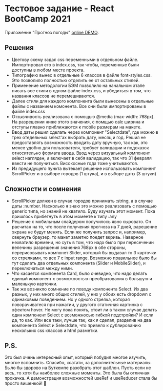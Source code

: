# Тестовое задание - React BootCamp 2021

Приложение "Прогноз погоды" [online DEMO](https://dmitribelski.github.io/weather-forecast/).

## Решения

+ Цветову схему задал css переменными в отдельном файле. Импортировал его в index.css, так чтобы, переменные были доступны в любом месте проекта.
+ Типографию вынес в отдельные 6 классов в файле font-styles.css. Это позволило полностью отделить ее от остальных стилей.
+ Применение методологии БЭМ позволило на начальном этапе писать все стили в одном файле index.css, и убедиться в том, что названия классов не перемешиваются.
+ Далее стили для каждого компонента были вынесены в отдельные файлы с названием комонента. Все они были импортированы в файле index.css
+ Отзывчивость реализована с помощью @media (max-width: 768px). На разрешении ниже этого значения, с помщью calc ширина и отступы плавно приближаются к mobile размерам на макете.
+ Ввод даты решил сделать через компонент "Selectdate", где можно в трех отедельных select'ах выбрать дату, месяц и год. Решил не предоставлять возможность вводить дату вручную, так как, это менее удобно для пользователя, требует валидации и подсказок относительно формата ввода. Ввод через визуальный компонент select нагляден, и включает в себя валидацию, так что 31 февраля ввести не получиться. Високосные года тоже учитываются.
+ Из предидущего пункта вытекает решение использовать компонент ScrollPicker и в выборе городов (1 штука), и в выборе даты (3 штуки)

## Сложности и сомнения

+ ScrollPicker должен в случае городов принимать :string, а в случае даты :number. Насколько я знаю это можно реализовать с помощью generic типа, но знаний не хватило. Буду изучать этот момент. Пока пришлось прибегнуть в этом моменте к типу :any 
+ Решение с мобильным слайдером получилось явно сыровато. Он расчитан на то, что после получения прогноза на 7 дней, рарешение экрана не будут менять. Если же получить запрос и, например, свернуть браузер, то макет заметно поедет вкривь. Наверное нехватило времени, но суть в том, что надо было при пересечении велечины разрешения значения 768px в обе стороны, перерисовывать компонет Slider, который бы выдавал то 3 карточки со стрелками, то все 7 с input range. Возможно правильнее было бы тут сделать два отдельных компонента (Slider и MobileSlider), и переключаться между ними.
+ Что касается компонента Card, было очевидно, что надо делать единый компонент с возможностью преобразования в большую и маленькую карточки.
+ Так же возникло сомнение по поводу компонента Select. Их два разных, у них много общих стилей, у них у обоих есть dropdown с одинаковым поведением. Но у одного стрелка, которая поворачиватеся при нажатии, у другого статичная картинка с эфектом hover. Не могу пока понять, стоит ли в таком случае делать один компонент Select с возможносью гибкой подстройки? И если да, то как. Или все таки, лучше так, как я сделал, разделив на два компонента Select и Selectdate, что привело к дублированию нескольких css классов и html разметки.

## P.S.

Это был очень интересный опыт, который побудил многое изучить, многое вспомнить. Спасибо, ксатати, за дополнительные материалы. Было бы здорово на Буткемпе разобрать этот шаблон. Пусть если не весь, то хотя бы наиболее сложные моменты. Это была бы отличная прокачка. А демонстрация возможностей useRef и useReducer стала бы просто вишенкой! 🍒
